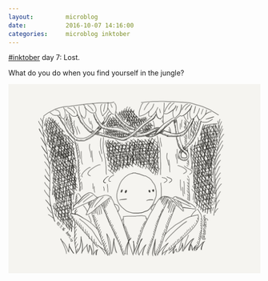 ```yaml
---
layout:         microblog
date:           2016-10-07 14:16:00
categories:     microblog inktober
---
```

[#inktober](/categories/inktober) day 7: Lost.

What do you do when you find yourself in the jungle?

![Jungle](/images/microblog/201610071416.jpg)
